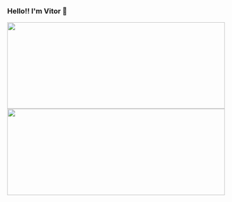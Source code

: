 ### Hello!! I'm Vitor 👋

<div>
  <a href="https://github.com/VituHonda">
  <img height="200em" width="100%" src="https://github-readme-stats.vercel.app/api?username=VituHonda&show_icons=true&theme=github_dark&include_all_commits=true&count_private=true"/>
  <img height="200em" width="100%" src="https://github-readme-stats.vercel.app/api/top-langs/?username=VituHonda&layout=compact&langs_count=7&theme=github_dark"/>
</div>



<!--
**VituHonda/VituHonda** is a ✨ _special_ ✨ repository because its `README.md` (this file) appears on your GitHub profile.

Here are some ideas to get you started:

- 🔭 I’m currently working on ...
- 🌱 I’m currently learning ...
- 👯 I’m looking to collaborate on ...
- 🤔 I’m looking for help with ...
- 💬 Ask me about ...
- 📫 How to reach me: ...
- 😄 Pronouns: ...
- ⚡ Fun fact: ...
-->
